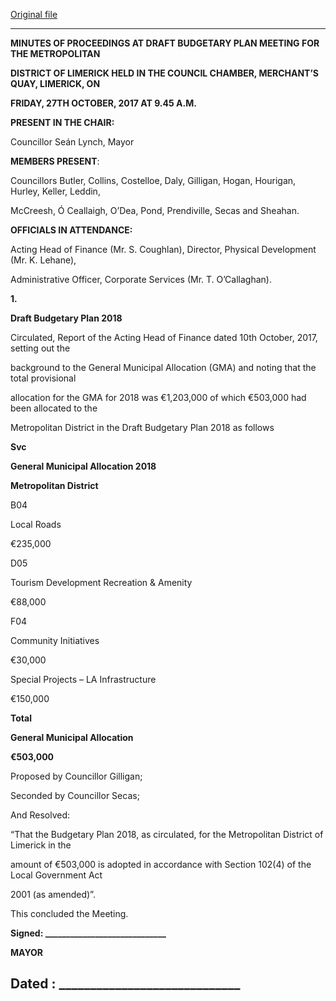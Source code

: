 [Original file](https://www.limerick.ie/sites/default/files/media/documents/2017-11/01%28b%29%20Minutes%20of%20Draft%20Budgetary%20Plan%20Meeting%2027th%20October%202017.pdf)

---
**MINUTES OF PROCEEDINGS AT DRAFT BUDGETARY PLAN MEETING FOR THE METROPOLITAN**

**DISTRICT OF LIMERICK HELD IN THE COUNCIL CHAMBER, MERCHANT’S QUAY, LIMERICK, ON**

**FRIDAY, 27TH OCTOBER, 2017 AT 9.45 A.M.**

**PRESENT IN THE CHAIR:**

Councillor Seán Lynch, Mayor

**MEMBERS PRESENT**:

Councillors Butler, Collins, Costelloe, Daly, Gilligan, Hogan, Hourigan, Hurley, Keller, Leddin,

McCreesh, Ó Ceallaigh, O’Dea, Pond, Prendiville, Secas and Sheahan.

**OFFICIALS IN ATTENDANCE:**

Acting Head of Finance (Mr. S. Coughlan), Director, Physical Development (Mr. K. Lehane),

Administrative Officer, Corporate Services (Mr. T. O’Callaghan).

**1.**

**Draft Budgetary Plan 2018**

Circulated, Report of the Acting Head of Finance dated 10th October, 2017, setting out the

background to the General Municipal Allocation (GMA) and noting that the total provisional

allocation for the GMA for 2018 was €1,203,000 of which €503,000 had been allocated to the

Metropolitan District in the Draft Budgetary Plan 2018 as follows

**Svc**

**General Municipal Allocation 2018**

**Metropolitan District**

B04

Local Roads

€235,000

D05

Tourism Development Recreation & Amenity

€88,000

F04

Community Initiatives

€30,000

Special Projects – LA Infrastructure

€150,000

**Total**

**General Municipal Allocation**

**€503,000**

Proposed by Councillor Gilligan;

Seconded by Councillor Secas;

And Resolved:

“That the Budgetary Plan 2018, as circulated, for the Metropolitan District of Limerick in the

amount of €503,000 is adopted in accordance with Section 102(4) of the Local Government Act

2001 (as amended)”.

This concluded the Meeting.

**Signed: \_\_\_\_\_\_\_\_\_\_\_\_\_\_\_\_\_\_\_\_\_\_\_\_\_\_\_\_\_**

**MAYOR**

**Dated : \_\_\_\_\_\_\_\_\_\_\_\_\_\_\_\_\_\_\_\_\_\_\_\_\_\_\_\_\_**
---
